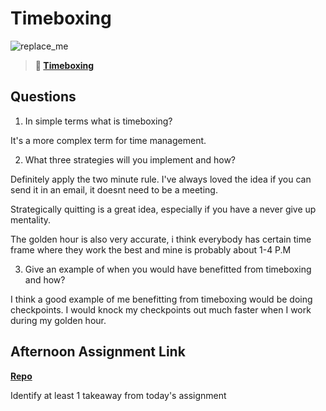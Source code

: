 # Timeboxing

![replace_me](https://codeworks.blob.core.windows.net/public/assets/img/illustrations/placeholder.svg)
> **📖 [Timeboxing](https://codeworksacademy.com/fs-student-guide/resources/wk5/03-Timeboxing)**

## Questions

1. In simple terms what is timeboxing?

It's a more complex term for time management. 

2. What three strategies will you implement and how?

Definitely apply the two minute rule. I've always loved the idea if you can send it in an email, it doesnt need to be a meeting.

Strategically quitting is a great idea, especially if you have a never give up mentality. 

The golden hour is also very accurate, i think everybody has certain time frame where they work the best and mine is probably about 1-4 P.M

3. Give an example of when you would have benefitted from timeboxing and how? 

I think a good example of me benefitting from timeboxing would be doing checkpoints. I would knock my checkpoints out much faster when I work
during my golden hour. 



## Afternoon Assignment Link

**[Repo](https://github.com/owennwoodward/planet)**

Identify at least 1 takeaway from today's assignment
